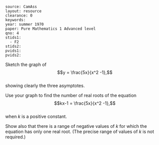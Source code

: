 ````
source: CamAss
layout: resource
clearance: 0
keywords: 
year: summer 1970
paper: Pure Mathematics 1 Advanced level
qno: 4
stids1: 
  - F2
stids2:
pvids1:
pvids2:

````

Sketch the graph of  
$$y = \frac{5x}{x^2 -1},$$  
showing clearly the three asymptotes.

Use your graph to find the number of real roots of the equation  
$$kx-1 = \frac{5x}{x^2 -1},$$  
when $k$ is a positive constant.

Show also that there is a range of negative values of $k$ for which the equation has only one real root. (The precise range of values of $k$ is not required.)
